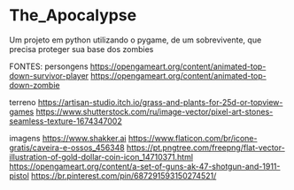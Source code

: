 # The_Apocalypse
Um projeto em python utilizando o pygame, de um sobrevivente, que precisa proteger sua base dos zombies

FONTES:
persongens
https://opengameart.org/content/animated-top-down-survivor-player
https://opengameart.org/content/animated-top-down-zombie

terreno
https://artisan-studio.itch.io/grass-and-plants-for-25d-or-topview-games
https://www.shutterstock.com/ru/image-vector/pixel-art-stones-seamless-texture-1674347002

imagens
https://www.shakker.ai
https://www.flaticon.com/br/icone-gratis/caveira-e-ossos_456348
https://pt.pngtree.com/freepng/flat-vector-illustration-of-gold-dollar-coin-icon_14710371.html
https://opengameart.org/content/a-set-of-guns-ak-47-shotgun-and-1911-pistol
https://br.pinterest.com/pin/687291593150274521/